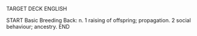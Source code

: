 TARGET DECK
ENGLISH

START
Basic
Breeding
Back: n. 1 raising of offspring; propagation. 2 social behaviour; ancestry.
END
